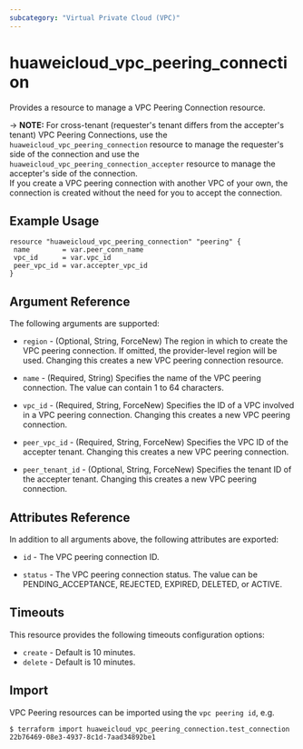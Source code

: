```yaml
---
subcategory: "Virtual Private Cloud (VPC)"
---
```


# huaweicloud_vpc_peering_connection

Provides a resource to manage a VPC Peering Connection resource.

-> **NOTE:** For cross-tenant (requester's tenant differs from the accepter's tenant) VPC Peering Connections,
  use the `huaweicloud_vpc_peering_connection` resource to manage the requester's side of the connection and
  use the `huaweicloud_vpc_peering_connection_accepter` resource to manage the accepter's side of the connection.
  <br/>If you create a VPC peering connection with another VPC of your own, the connection is created without the need
  for you to accept the connection.

## Example Usage

 ```hcl
resource "huaweicloud_vpc_peering_connection" "peering" {
  name        = var.peer_conn_name
  vpc_id      = var.vpc_id
  peer_vpc_id = var.accepter_vpc_id
}
 ```

## Argument Reference

The following arguments are supported:

* `region` - (Optional, String, ForceNew) The region in which to create the VPC peering connection. If omitted, the
  provider-level region will be used. Changing this creates a new VPC peering connection resource.

* `name` - (Required, String) Specifies the name of the VPC peering connection. The value can contain 1 to 64
  characters.

* `vpc_id` - (Required, String, ForceNew) Specifies the ID of a VPC involved in a VPC peering connection. Changing this
  creates a new VPC peering connection.

* `peer_vpc_id` - (Required, String, ForceNew) Specifies the VPC ID of the accepter tenant. Changing this creates a new
  VPC peering connection.

* `peer_tenant_id` - (Optional, String, ForceNew) Specifies the tenant ID of the accepter tenant. Changing this creates
  a new VPC peering connection.

## Attributes Reference

In addition to all arguments above, the following attributes are exported:

* `id` - The VPC peering connection ID.

* `status` - The VPC peering connection status. The value can be PENDING_ACCEPTANCE, REJECTED, EXPIRED, DELETED, or
  ACTIVE.

## Timeouts

This resource provides the following timeouts configuration options:

* `create` - Default is 10 minutes.
* `delete` - Default is 10 minutes.

## Import

VPC Peering resources can be imported using the `vpc peering id`, e.g.

```
$ terraform import huaweicloud_vpc_peering_connection.test_connection 22b76469-08e3-4937-8c1d-7aad34892be1
```
